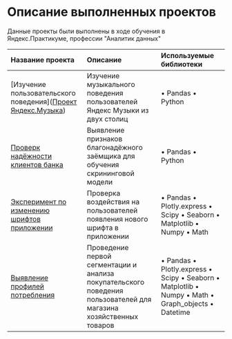 # Описание выполненных проектов
Данные проекты были выполнены в ходе обучения в Яндекс.Практикуме, профессии "Аналитик данных" 

| Название проекта | Описание | Используемые библиотеки | 
| :---------------------- | :---------------------- | :---------------------- |
| [Изучение пользовательского поведения]([Проект Яндекс.Музыка](https://github.com/savands/Yandex_Practicum_Repository/tree/main/Проект%20Яндекс.Музыка)) | Изучение музыкального поведения пользователей Яндекс Музыки из двух столиц| • Pandas • Python |
| [Проверк надёжности клиентов банка](credit_bank) | Выявление признаков благонадёжного заёмщика для обучения скрининговой модели| • Pandas • Python|
| [Эксперимент по изменению шрифтов приложении](mobile_app) | Проверка воздействия на пользователей появления нового шрифта в приложении| • Pandas • Plotly.express • Scipy • Seaborn • Matplotlib • Numpy • Math |
| [Выявление профилей потребления](furniture_shop) | Проведение первой сегментации и анализа покупательского поведения пользователей для магазина хозяйственных товаров| • Pandas • Plotly.express • Scipy • Seaborn • Matplotlib • Numpy • Math • Graph_objects • Datetime |
